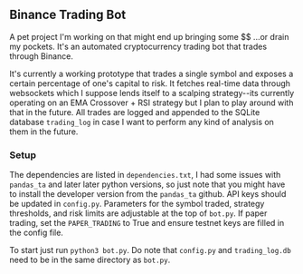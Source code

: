 ## Binance Trading Bot

A pet project I'm working on that might end up bringing some $$ ...or drain my pockets. It's an automated cryptocurrency trading bot that trades through Binance.

It's currently a working prototype that trades a single symbol and exposes a certain percentage of one's capital to risk. It fetches real-time data through websockets which I suppose lends itself to a scalping strategy--its currently operating on an EMA Crossover + RSI strategy but I plan to play around with that in the future. All trades are logged and appended to the SQLite database `trading_log` in case I want to perform any kind of analysis on them in the future.


### Setup
The dependencies are listed in `dependencies.txt`, I had some issues with `pandas_ta` and later later python versions, so just note that you might have to install the developer version from the `pandas_ta` github. API keys should be updated in `config.py`.
Parameters for the symbol traded, strategy thresholds, and risk limits are adjustable at the top of `bot.py`. If paper trading, set the `PAPER_TRADING` to True and ensure testnet keys are filled in the config file.

To start just run `python3 bot.py`. Do note that `config.py` and `trading_log.db` need to be in the same directory as `bot.py`.

